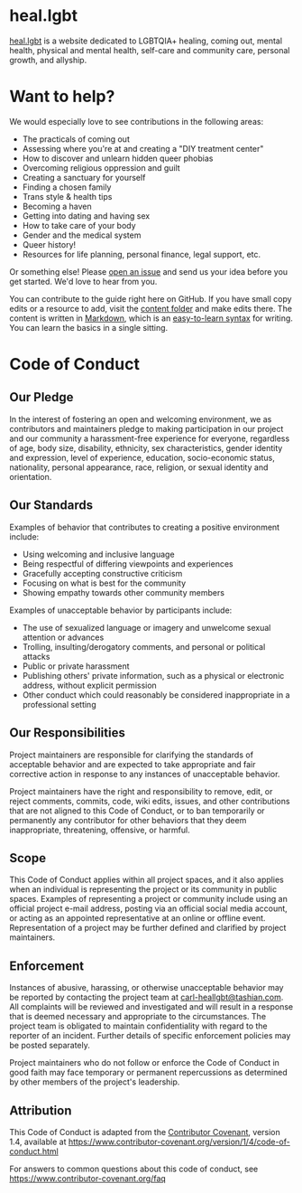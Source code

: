 # heal.lgbt

[heal.lgbt](https://heal.lgbt) is a website dedicated to LGBTQIA+ healing, coming out, mental health, physical and mental health, self-care and community care, personal growth, and allyship.

# Want to help?

We would especially love to see contributions in the following areas:

- The practicals of coming out
- Assessing where you're at and creating a "DIY treatment center"
- How to discover and unlearn hidden queer phobias
- Overcoming religious oppression and guilt
- Creating a sanctuary for yourself
- Finding a chosen family
- Trans style & health tips
- Becoming a haven
- Getting into dating and having sex
- How to take care of your body
- Gender and the medical system
- Queer history!
- Resources for life planning, personal finance, legal support, etc.

Or something else! Please [open an issue](https://github.com/tashian/heal.lgbt/issues/new) and send us your idea before you get started. We'd love to hear from you.

You can contribute to the guide right here on GitHub. If you have small copy edits or a resource to add, visit the [content folder](https://github.com/tashian/heal.lgbt/tree/master/content) and make edits there. The content is written in [Markdown](https://github.com/adam-p/markdown-here/wiki/Markdown-Cheatsheet), which is an [easy-to-learn syntax](https://www.markdownguide.org/basic-syntax) for writing. You can learn the basics in a single sitting.

# Code of Conduct

## Our Pledge

In the interest of fostering an open and welcoming environment, we as
contributors and maintainers pledge to making participation in our project and
our community a harassment-free experience for everyone, regardless of age, body
size, disability, ethnicity, sex characteristics, gender identity and expression,
level of experience, education, socio-economic status, nationality, personal
appearance, race, religion, or sexual identity and orientation.

## Our Standards

Examples of behavior that contributes to creating a positive environment
include:

* Using welcoming and inclusive language
* Being respectful of differing viewpoints and experiences
* Gracefully accepting constructive criticism
* Focusing on what is best for the community
* Showing empathy towards other community members

Examples of unacceptable behavior by participants include:

* The use of sexualized language or imagery and unwelcome sexual attention or
  advances
* Trolling, insulting/derogatory comments, and personal or political attacks
* Public or private harassment
* Publishing others' private information, such as a physical or electronic
  address, without explicit permission
* Other conduct which could reasonably be considered inappropriate in a
  professional setting

## Our Responsibilities

Project maintainers are responsible for clarifying the standards of acceptable
behavior and are expected to take appropriate and fair corrective action in
response to any instances of unacceptable behavior.

Project maintainers have the right and responsibility to remove, edit, or
reject comments, commits, code, wiki edits, issues, and other contributions
that are not aligned to this Code of Conduct, or to ban temporarily or
permanently any contributor for other behaviors that they deem inappropriate,
threatening, offensive, or harmful.

## Scope

This Code of Conduct applies within all project spaces, and it also applies when
an individual is representing the project or its community in public spaces.
Examples of representing a project or community include using an official
project e-mail address, posting via an official social media account, or acting
as an appointed representative at an online or offline event. Representation of
a project may be further defined and clarified by project maintainers.

## Enforcement

Instances of abusive, harassing, or otherwise unacceptable behavior may be
reported by contacting the project team at [carl-heallgbt@tashian.com](mailto:carl-heallgbt@tashian.com). All complaints will be reviewed and investigated and will result in a response that is deemed necessary and appropriate to the circumstances. The project team is
obligated to maintain confidentiality with regard to the reporter of an incident.
Further details of specific enforcement policies may be posted separately.

Project maintainers who do not follow or enforce the Code of Conduct in good
faith may face temporary or permanent repercussions as determined by other
members of the project's leadership.

## Attribution

This Code of Conduct is adapted from the [Contributor Covenant][homepage], version 1.4,
available at https://www.contributor-covenant.org/version/1/4/code-of-conduct.html

[homepage]: https://www.contributor-covenant.org

For answers to common questions about this code of conduct, see
https://www.contributor-covenant.org/faq

